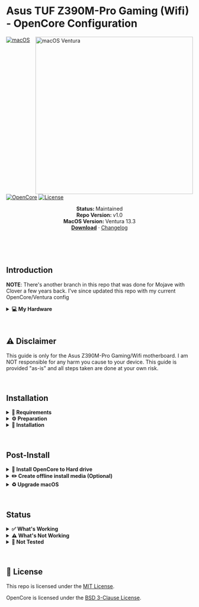 # Asus TUF Z390M-Pro Gaming (Wifi) - OpenCore Configuration

<img align="right" src="https://user-images.githubusercontent.com/6263626/229322674-e7fa5918-dcff-4b24-8a16-43fbebd98bcf.png" alt="macOS Ventura" width="425">

[![macOS](https://img.shields.io/badge/macOS-Ventura-brightgreen.svg)](https://developer.apple.com/documentation/macos-release-notes)
[![OpenCore](https://img.shields.io/badge/OpenCore-0.9.0-blue)](https://github.com/acidanthera/OpenCorePkg)
[![License](https://img.shields.io/badge/license-MIT-purple)](/LICENSE)

<p align="center">
   <strong>Status: </strong>Maintained
   <br />
   <strong>Repo Version: </strong>v1.0
   <br />
   <strong>MacOS Version: </strong>Ventura 13.3
   <br />
   <a href="https://github.com/alienator88/ASUS-TUF-Z390M-Pro-Gaming-Hackintosh/releases"><strong>Download</strong></a>
   ·
   <a href="https://github.com/alienator88/ASUS-TUF-Z390M-Pro-Gaming-Hackintosh/blob/Ventura/CHANGELOG.md">Changelog</a>
  </p>
</p>
</br>
<br>
&nbsp;
&nbsp;

## Introduction
**NOTE**: There's another branch in this repo that was done for Mojave with Clover a few years back. 
I've since updated this repo with my current OpenCore/Ventura config

<details>
<summary><strong>💻 My Hardware</strong></summary>
<br>
These are the hardware components I use. This OpenCore configuration  <strong> should still work </strong> with your device, even if the components are not equal.

> **Note** Check the model of your WiFi & Bluetooth card. Intel cards should be compatible with AirportItlwm. If your card is from another manufacturer, please check if your card supports macOS.

| Category  | Component                            |
| --------- | ------------------------------------ |
| CPU       | Intel Core i7-9700K                  |
| Memory    | 32GB DDR4 3200(PC4 25600)            |
| Mobo      | Asus Z390M-Pro Gaming (Wi-Fi) LGA1151|
| GPU       | AMD Radeon RX 590                    |
| SSD       | Intel SSDSC2BW240A4                  |
| WiFi & BT | Intel Wireless-AC 9560               |
| Ethernet  | Intel I219-V                         |

</details>  

</details>

&nbsp;

## ⚠️ Disclaimer
This guide is only for the Asus Z390M-Pro Gaming/Wifi motherboard. I am NOT responsible for any harm you cause to your device. This guide is provided "as-is" and all steps taken are done at your own risk.

&nbsp;

## Installation

<details>  
<summary><strong>📝 Requirements</strong></summary>
</br>

You must have the following items:
- The motherboard listed in this repo (Obviously 😁).
- Access to a working Windows machine with latest [Python](https://www.python.org/downloads/) installed.
- A usb drive with more than 4 GB (Remember that during the preparation we will format the flash drive to create the installation media).
- An Internet connection (recommended via Ethernet).
- 1-2 hours of your time.

</details>

<details>  
<summary><strong>⚙️ Preparation</strong></summary>
</br>

### Create the install media

First of all, you will need the install media of macOS. I will use macrecovery to download and create the macOS Install media.

With macrecovery, the process is as follows:
- Download [OpenCorePkg](https://github.com/acidanthera/OpenCorePkg) as a ZIP.
- Extract the OpenCorePkg-master.zip file.
- Open ```cmd.exe``` with Administrator privileges and change the directory to OpenCorePkg-master\Utilities\macrecovery.
- Enter the following command to download macOS:
```
# Ventura (13)
python macrecovery.py -b Mac-7BA5B2D9E42DDD94 download
```
- After the download finishes, type ```diskpart``` and wait until you see ```DISKPART>```

- Insert your usb drive and type ```list disk``` to see your disk id.

- Select your usb drive by typing ```select disk <diskid>```

- Now we are going to clean the usb drive and convert it to GPT. First, type ```clean``` and then ```convert gpt```.

>  **Note**: If an error occurred, try to convert again by typing ```convert gpt```.

- After the usb drive is clean and converted, we will create a new partition where we can put our files on. First, type ```create partition primary```, then select the new partition with ```select partition 1``` and format it ```format fs=fat32 quick```.

- Finally, mount your usb drive by typing ```assign```

- Now, close the Command Prompt and copy ```OpenCorePkg-master\Utilities\macrecovery\com.apple.recovery.boot``` folder into the root of the usb drive.

After the install media is created, we need to make the USB drive bootable.

### Configure and install OpenCore
Download the EFI folder from this repo, you will find the latest files under the release tab or just download the repo as is. Move the EFI folder to the root of your usb drive (e.g. E:\EFI).
> At this point you should have 2 folders on your usb drive (EFI and com.apple.recovery.boot)

#### GenSMBIOS
Now we need to create a fake serial number, UUID and MLB numbers with [GenSMBIOS](https://github.com/corpnewt/GenSMBIOS). **This step is essential to have working iMessage, don't skip it!**

The process is the following:

- Download GenSMBIOS as a ZIP, then extract it.
- Start GenSMBIOS.bat and use option ```1``` to download MacSerial.
- Choose option ```2```, to select the path of the config.plist file on the usb drive. It will be located at ```EFI -> OC -> config.plist```.
- Choose option ```3```, and enter ```iMac19,1``` as the machine type.
- Press ```Q``` to quit. Your config now should contain the required serials.

#### Enter the proper ROM value
After adding serials to your config.plist, you have to add the computer's MAC address. **This step is also essential to have a working iMessage, so do not skip it.** We need a Plist editor to write the MAC address into the config.plist file. I use [ProperTree](https://github.com/corpnewt/ProperTree), since it works on Windows too. You have to change the MAC address value in the config.plist at: ```PlatformInfo -> Generic -> ROM```

Delete the current value and enter your MAC address into the field, without any colons. 
Example:
> You can get your MAC address with ```ipconfig /all``` in Command Prompt, grab one from your ethernet or wifi adapter. Mine for example is ```04:d4:c4:01:aa:96```, so I typed the value as ```04d4c401aa96```.

#### Default keyboard layout and language
The default keyboard layout and language is ```English```. To change the language, edit the value of ```NVRAM -> Add -> 7C436110-AB2A-4BBB-A880-FE41995C9F82 -> prev-lang:kbd``` to the value of your language. If your value contains an underscore "```_```", replace it with a hyphen "```-```". The value for English is ```en-US:0```. You can find a list of all language values [here](https://github.com/acidanthera/OpenCorePkg/blob/master/Utilities/AppleKeyboardLayouts/AppleKeyboardLayouts.txt).

Save the config.plist file.

### Prepare BIOS
The BIOS must be properly configured prior to installing macOS.
Set the following settings:

__AI Tweaker:__
  * Ai Overclock Tuner: XMP I (just for speed)
  * ASUS MultiCore Enhancement: Auto

__Advanced:__
  * Platform Misc Configuration (lower temperature of Radeon):
    * PCI Express Native Power Management: Enabled
    * Native ASPM: Enabled
    * PCH DMI ASPM: Auto
    * ASPM: Auto
    * L1 Substates: L1.1 & L1.2
    * PEG - ASPM: Auto
  * CPU Configuration:
    * Intel (VMX) Virtualization Technology: Enabled
    * Hyper-Threading: Enabled
    * CPU-Power Management Control:
      * Intel SpeedStep: Enabled
      * Intel Speed Shift: Enabled
      * CFG Lock: Disabled
  * System Agent (SA) Configuration
    * VT-d: Disabled
    * Above 4G Decoding: Disabled
    * Graphics Configuration (Video Card only without Intel HD 630 iGPU hardware acceleration):
      * Primary Display: PEG
    * Graphics Configuration (Video Card + Intel HD 630 iGPU hardware acceleration):
      * Primary Display: PCIE
      * iGPU Multi-Monitor: Enabled
      * DVMT Pre-Allocated: 32M
      * RC6(Render Standby): Disabled 
  * PCH Configuration
    * IOAPIC 24-119 Entries: Enabled
  * PCH Storage Configuration
    * SATA Controller(s): Disabled (if you have SDD NVMe)
  * Onboard Devices Configuration
    * HD Audio: Enabled
    * USB power delivery in Soft Off state (S5): Disabled
    * Serial Port Configuration
      * Serial Port: Off
  * USB Configuration
    * Legacy USB Support: Enabled
    * XHCI Hand-off: Enabled
  * Network Stack Configuration
    * Network Stack: Disabled

__Boot:__
  * Boot Configuration
    * Fast Boot: Disabled
  * CSM (Compatibility Support Module)
    * Launch CSM: Disabled
  * Secure Boot
    * OS Type: Other OS

Now you can go through the install.

</details>


<details>  
<summary><strong>🚚 Installation</strong></summary>
</br>

### Install macOS
1. Boot the computer and press F8 to show the boot device picker. Select the usb we have configured with OpenCore and choose ```"NO NAME (DMG)" or similar```. Might have a different name for yours.
>  **Note:** The first boot may take up to 20 minutes.
2. Wait for the macOS Utilities screen.
3. Select Disk Utility, select your disk and click erase. Give a name and choose **APFS** with **GUID Partition Map**.
4. After erasing, go back and select **Reinstall macOS** and follow the steps on your screen. The installation may take up to **2 hours**.
>  **Note:** Wifi might not work in recovery to download the installation files. You'll need to plug in an ethernet cable.

>  **Note:** Your PC will restart multiple times. Just boot from the usb drive each time and select your disk inside of OpenCore. (```named macOS Installer or the disk name```).
5. Once you see the `Region Selection` screen, you are in the home stretch.
6. Create your user account and set everything else up.

</details>

&nbsp;

## Post-Install

<details>  
<summary><strong>💾 Install OpenCore to Hard drive</strong></summary>
</br>

1. Mount your main disk EFI partition with [MountEFI](https://github.com/corpnewt/MountEFI).
2. Open Finder and copy the EFI folder from your usb device to the main disk's EFI partition.
3. Unplug the usb device and reboot your computer. Now you can boot macOS without the usb device.

</details>

<details>  
<summary><strong>✏️ Create offline install media (Optional)</strong></summary>
</br>

In case of reinstalling macOS, the offline install media can save some time. You also don't need an Ethernet connection for the installation.
To create the offline install media, you need the following: 

- macOS Installer from the App Store.
- A 16 GB usb drive (Keep in mind, during the preparation we will format the disk to create the install media).

Open Disk Utility. Select your USB device and click erase. Name it `macOSInstaller` and choose **Mac OS Extended** with **GUID Partition Map**. After erasing the usb device, close Disk Utility.

Now open Terminal. Type the following command:

Ventura:
```sudo /Applications/Install\ macOS\ Ventura.app/Contents/Resources/createinstallmedia --volume /Volumes/macOSInstaller --downloadassets```

This will take a while to write to the usb. After creating the install media, mount the EFI partitions from your main disk and this new usb install media with [MountEFI](https://github.com/corpnewt/MountEFI). Copy your working EFI folder to the EFI partition of this install media.

</details>

<details>  
<summary><strong>♻️ Upgrade macOS</strong></summary>
</br>

If you plan to upgrade your macOS, follow these steps:

1. Download the desired macOS version or security updates from inside the Settings app.
2. Perform the upgrade as normal like a real mac.

</details>

&nbsp;

## Status

<details>  
<summary><strong>✅ What's Working</strong></summary>
</br>
 
- [X] Intel WiFi (thanks to [airportitlwn](https://github.com/OpenIntelWireless/itlwm))
- [X] Audio (Audio Jack & Speaker)
- [X] USB Ports
- [X] AMD Radeon RX 590
- [X] Power management / Sleep
- [X] FaceTime / iMessage (iServices)
- [X] DisplayPort / HDMI
- [X] Automatic OS updates
- [X] SIP / FireVault 2
- [X] USB-C

</details>

<details>  
<summary><strong>⚠️ What's Not Working</strong></summary>
</br>

- [ ] Intel Bluetooth (Causes a few of the items in the Not Tested section to most likely not work also)
- [ ] Safari DRM ```Use Chromium powered Browser or Firefox to watch Amazon Prime Video, Netflix, Disney+ and others```


</details>

<details>  
<summary><strong>🔄 Not Tested</strong></summary>
</br>

- [ ] AirDrop & Continuity
- [ ] Handoff / Universal Clipboard
- [ ] Sidecar Wireless
- [ ] Apple Watch Unlock

</details>

&nbsp;

## 📜 License

This repo is licensed under the [MIT License](https://github.com/alienator88/ASUS-TUF-Z390M-Pro-Gaming-Hackintosh/blob/Ventura/LICENSE).

OpenCore is licensed under the [BSD 3-Clause License](https://github.com/acidanthera/OpenCorePkg/blob/master/LICENSE.txt).













 


